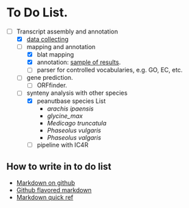 # To Do List.
- [ ] Transcript assembly and annotation
	- [x] [data collecting](https://github.com/daweih/peanut_wiki/blob/master/References/species.md)
	- [ ] mapping and annotation
		- [x] blat mapping
		- [x] annotation: [sample of results](https://github.com/daweih/peanut_wiki/tree/master/pipeline/mapping_and_annotation/sample_data).
		- [ ] parser for controlled vocabularies, e.g. GO, EC, etc.
	- [ ] gene prediction.
		- [ ] ORFfinder.
	- [ ] synteny analysis with other species
		- [x] peanutbase species List
			 - _arachis ipaensis_
			 - _glycine_max_
			 - _Medicago truncatula_
			 - _Phaseolus vulgaris_
			 - _Phaseolus valgaris_
		- [ ] pipeline with IC4R
			 
## How to write in to do list
 - [Markdown on github](https://help.github.com/articles/writing-on-github/)
 - [Github flavored markdown](https://help.github.com/articles/github-flavored-markdown/)
 - [Markdown quick ref](http://www.darkcoding.net/software/markdown-quick-reference/)
